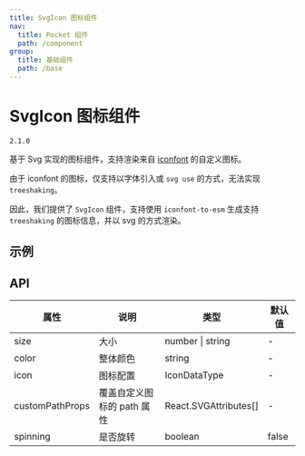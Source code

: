 ```yaml
---
title: SvgIcon 图标组件
nav:
  title: Pocket 组件
  path: /component
group:
  title: 基础组件
  path: /base
---
```


# SvgIcon 图标组件

`2.1.0`

基于 Svg 实现的图标组件，支持渲染来自 [iconfont](https://www.iconfont.cn/) 的自定义图标。

由于 iconfont 的图标，仅支持以字体引入或 `svg use` 的方式，无法实现 `treeshaking`。

因此，我们提供了 `SvgIcon` 组件，支持使用 `iconfont-to-esm` 生成支持 `treeshaking` 的图标信息，并以 svg 的方式渲染。

## 示例

<code src="./demo/DemoBasic.tsx" ></code>

## API

| 属性            | 说明                       | 类型                                  | 默认值 |
| --------------- | -------------------------- | ------------------------------------- | ------ |
| size            | 大小                       | number \| string                      | -      |
| color           | 整体颜色                   | string                                | -      |
| icon            | 图标配置                   | IconDataType                          | -      |
| customPathProps | 覆盖自定义图标的 path 属性 | React.SVGAttributes<SVGPathElement>[] | -      |
| spinning        | 是否旋转                   | boolean                               | false  |
